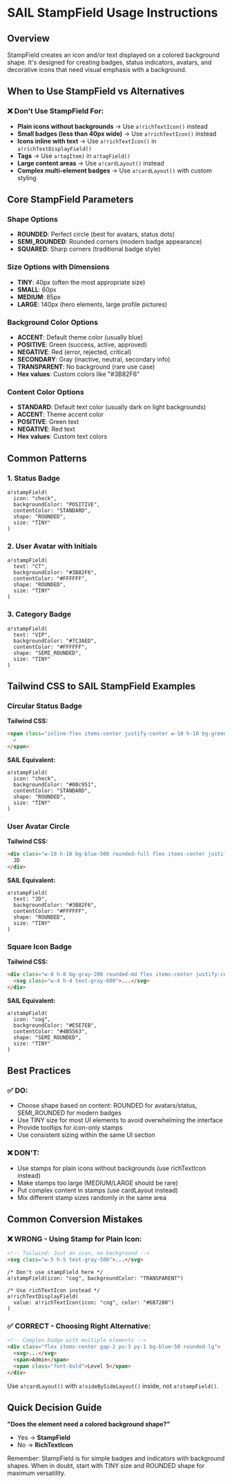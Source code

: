 # SAIL StampField Usage Instructions

## Overview
StampField creates an icon and/or text displayed on a colored background shape. It's designed for creating badges, status indicators, avatars, and decorative icons that need visual emphasis with a background.

## When to Use StampField vs Alternatives

### ❌ Don't Use StampField For:
- **Plain icons without backgrounds** → Use `a!richTextIcon()` instead
- **Small badges (less than 40px wide)** → Use `a!richTextIcon()` instead
- **Icons inline with text** → Use `a!richTextIcon()` in `a!richTextDisplayField()`
- **Tags** → Use `a!tagItem)` in `a!tagField()`
- **Large content areas** → Use `a!cardLayout()` instead
- **Complex multi-element badges** → Use `a!cardLayout()` with custom styling

## Core StampField Parameters

### Shape Options
- **ROUNDED**: Perfect circle (best for avatars, status dots)
- **SEMI_ROUNDED**: Rounded corners (modern badge appearance)  
- **SQUARED**: Sharp corners (traditional badge style)

### Size Options with Dimensions
- **TINY**: 40px (often the most appropriate size)
- **SMALL**: 60px
- **MEDIUM**: 85px 
- **LARGE**: 140px (hero elements, large profile pictures)

### Background Color Options
- **ACCENT**: Default theme color (usually blue)
- **POSITIVE**: Green (success, active, approved)
- **NEGATIVE**: Red (error, rejected, critical)
- **SECONDARY**: Gray (inactive, neutral, secondary info)
- **TRANSPARENT**: No background (rare use case)
- **Hex values**: Custom colors like "#3B82F6"

### Content Color Options
- **STANDARD**: Default text color (usually dark on light backgrounds)
- **ACCENT**: Theme accent color
- **POSITIVE**: Green text
- **NEGATIVE**: Red text
- **Hex values**: Custom text colors

## Common Patterns

### 1. Status Badge
```sail
a!stampField(
  icon: "check",
  backgroundColor: "POSITIVE",
  contentColor: "STANDARD",
  shape: "ROUNDED",
  size: "TINY"
)
```

### 2. User Avatar with Initials
```sail
a!stampField(
  text: "CT",
  backgroundColor: "#3B82F6",
  contentColor: "#FFFFFF", 
  shape: "ROUNDED",
  size: "TINY"
)
```

### 3. Category Badge
```sail
a!stampField(
  text: "VIP",
  backgroundColor: "#7C3AED",
  contentColor: "#FFFFFF",
  shape: "SEMI_ROUNDED", 
  size: "TINY"
)
```

## Tailwind CSS to SAIL StampField Examples

### Circular Status Badge

**Tailwind CSS:**
```html
<span class="inline-flex items-center justify-center w-10 h-10 bg-green-500 text-white rounded-full text-xs">
  ✓
</span>
```

**SAIL Equivalent:**
```sail
a!stampField(
  icon: "check",
  backgroundColor: "#00c951",
  contentColor: "STANDARD", 
  shape: "ROUNDED",
  size: "TINY"
)
```

### User Avatar Circle

**Tailwind CSS:**
```html
<div class="w-10 h-10 bg-blue-500 rounded-full flex items-center justify-center text-white font-medium text-sm">
  JD
</div>
```

**SAIL Equivalent:**
```sail
a!stampField(
  text: "JD",
  backgroundColor: "#3B82F6",
  contentColor: "#FFFFFF",
  shape: "ROUNDED", 
  size: "TINY"
)
```

### Square Icon Badge

**Tailwind CSS:**
```html
<div class="w-8 h-8 bg-gray-200 rounded-md flex items-center justify-center">
  <svg class="w-4 h-4 text-gray-600">...</svg>
</div>
```

**SAIL Equivalent:**
```sail
a!stampField(
  icon: "cog",
  backgroundColor: "#E5E7EB",
  contentColor: "#4B5563",
  shape: "SEMI_ROUNDED",
  size: "TINY"
)
```

## Best Practices

### ✅ DO:
- Choose shape based on content: ROUNDED for avatars/status, SEMI_ROUNDED for modern badges
- Use TINY size for most UI elements to avoid overwhelming the interface
- Provide tooltips for icon-only stamps
- Use consistent sizing within the same UI section

### ❌ DON'T:
- Use stamps for plain icons without backgrounds (use richTextIcon instead)
- Make stamps too large (MEDIUM/LARGE should be rare)
- Put complex content in stamps (use cardLayout instead)
- Mix different stamp sizes randomly in the same area

## Common Conversion Mistakes

### ❌ WRONG - Using Stamp for Plain Icon:
```html
<!-- Tailwind: Just an icon, no background -->
<svg class="w-5 h-5 text-gray-500">...</svg>
```
```sail
/* Don't use stampField here */
a!stampField(icon: "cog", backgroundColor: "TRANSPARENT")

/* Use richTextIcon instead */
a!richTextDisplayField(
  value: a!richTextIcon(icon: "cog", color: "#6B7280")
)
```

### ✅ CORRECT - Choosing Right Alternative:
```html
<!-- Complex badge with multiple elements -->
<div class="flex items-center gap-2 px-3 py-1 bg-blue-50 rounded-lg">
  <svg>...</svg>
  <span>Admin</span>
  <span class="font-bold">Level 5</span>
</div>
```

Use `a!cardLayout()` with `a!sideBySideLayout()` inside, not `a!stampField()`.

## Quick Decision Guide

**"Does the element need a colored background shape?"**
- Yes → **StampField**
- No → **RichTextIcon**

Remember: StampField is for simple badges and indicators with background shapes. When in doubt, start with TINY size and ROUNDED shape for maximum versatility.